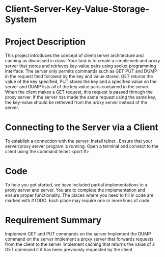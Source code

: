 # Client-Server-Key-Value-Storage-System

# Project Description

This project introduces the concept of client/server architecture and caching as discussed in class. Your task is to create a simple web and proxy server that stores and retrieves key-value pairs using socket programming interface. The server only permits commands such as GET PUT and DUMP in the request field followed by the key and value stored. GET returns the value of the key specified, PUT stores the key and a specified value on the server and DUMP lists all of the key value pairs contained in the server. When the client makes a GET request, this request is passed through the proxy server. If the server has made the same request using the same key, the key-value should be retrieved from the proxy server instead of the server. 

# Connecting to the Server via a Client
To establish a connection with the server:
Install  telnet . 
Ensure that your server/proxy server program is running. 
Open a terminal and connect to the client using the command  telnet <ip address> <port #>  

# Code
To help you get started, we have included partial implementations to a proxy server and server. You are to complete the implementation and ensure proper functionality. The places where you need to fill in code are marked with #TODO. Each place may require one or more lines of code. 

# Requirement Summary
Implement GET and PUT commands on the server 
Implement the DUMP command on the server
Implement a proxy server that forwards requests from the client to the server
Implement caching that returns the value of a GET command if it has been previously requested by the client
